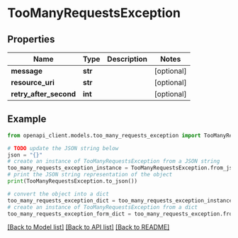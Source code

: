 # TooManyRequestsException


## Properties

Name | Type | Description | Notes
------------ | ------------- | ------------- | -------------
**message** | **str** |  | [optional] 
**resource_uri** | **str** |  | [optional] 
**retry_after_second** | **int** |  | [optional] 

## Example

```python
from openapi_client.models.too_many_requests_exception import TooManyRequestsException

# TODO update the JSON string below
json = "{}"
# create an instance of TooManyRequestsException from a JSON string
too_many_requests_exception_instance = TooManyRequestsException.from_json(json)
# print the JSON string representation of the object
print(TooManyRequestsException.to_json())

# convert the object into a dict
too_many_requests_exception_dict = too_many_requests_exception_instance.to_dict()
# create an instance of TooManyRequestsException from a dict
too_many_requests_exception_form_dict = too_many_requests_exception.from_dict(too_many_requests_exception_dict)
```
[[Back to Model list]](../README.md#documentation-for-models) [[Back to API list]](../README.md#documentation-for-api-endpoints) [[Back to README]](../README.md)



